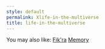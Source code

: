 ```yaml
---
style: default
permalink: Xlife-in-the-multiverse
title: life-in-the-multiverse
---
```

You may also like:
[Fik'ra](http://scp-wiki.net/fik-ra)
[Memory](http://scp-wiki.net/memory)